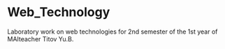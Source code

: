 # Web_Technology
Laboratory work on web technologies for 2nd semester of the 1st year of MAIteacher Titov Yu.B.
